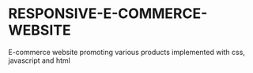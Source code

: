 # RESPONSIVE-E-COMMERCE-WEBSITE

E-commerce website promoting various products implemented with css, javascript and html
